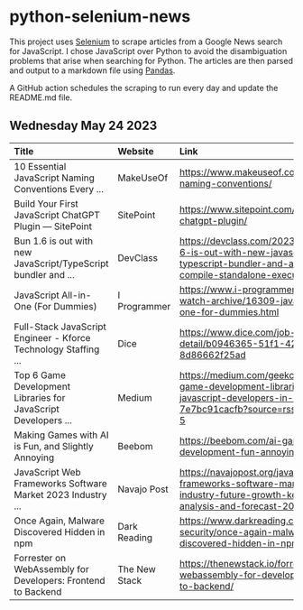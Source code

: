 # python-selenium-news

This project uses [Selenium](https://www.seleniumhq.org/) to scrape articles from a Google News search for JavaScript.
I chose JavaScript over Python to avoid the disambiguation problems that arise when searching for Python.
The articles are then parsed and output to a markdown file using [Pandas](https://pandas.pydata.org/).

A GitHub action schedules the scraping to run every day and update the README.md file.

## Wednesday May 24 2023


| Title                                                           | Website       | Link                                                                                                                                   |
|:----------------------------------------------------------------|:--------------|:---------------------------------------------------------------------------------------------------------------------------------------|
| 10 Essential JavaScript Naming Conventions Every ...            | MakeUseOf     | https://www.makeuseof.com/javascript-naming-conventions/                                                                               |
| Build Your First JavaScript ChatGPT Plugin — SitePoint          | SitePoint     | https://www.sitepoint.com/javascript-chatgpt-plugin/                                                                                   |
| Bun 1.6 is out with new JavaScript/TypeScript bundler and ...   | DevClass      | https://devclass.com/2023/05/17/bun-1-6-is-out-with-new-javascript-typescript-bundler-and-ability-to-compile-standalone-executables/   |
| JavaScript All-in-One (For Dummies)                             | I Programmer  | https://www.i-programmer.info/book-watch-archive/16309-javascript-all-in-one-for-dummies.html                                          |
| Full-Stack JavaScript Engineer - Kforce Technology Staffing ... | Dice          | https://www.dice.com/job-detail/b0946365-51f1-42f8-94ec-8d86662f25ad                                                                   |
| Top 6 Game Development Libraries for JavaScript Developers ...  | Medium        | https://medium.com/geekculture/top-6-game-development-libraries-for-javascript-developers-in-2023-7e7bc91cacfb?source=rss------webgl-5 |
| Making Games with AI is Fun, and Slightly Annoying              | Beebom        | https://beebom.com/ai-game-development-fun-annoying-prompts/                                                                           |
| JavaScript Web Frameworks Software Market 2023  Industry ...    | Navajo Post   | https://navajopost.org/javascript-web-frameworks-software-market-2023-industry-future-growth-key-player-analysis-and-forecast-2030/    |
| Once Again, Malware Discovered Hidden in npm                    | Dark Reading  | https://www.darkreading.com/application-security/once-again-malware-discovered-hidden-in-npm                                           |
| Forrester on WebAssembly for Developers: Frontend to Backend    | The New Stack | https://thenewstack.io/forrester-on-webassembly-for-developers-frontend-to-backend/                                                    |